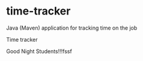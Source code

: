 # time-tracker
Java (Maven) application for tracking time on the job

Time tracker

Good Night Students!!!fssf
